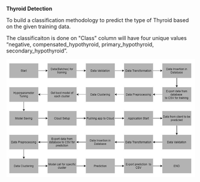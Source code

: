 

**Thyroid Detection**

To build a classification methodology to predict the type of Thyroid based on the given training data.

The classificaiton is done on 
"Class" column will have four unique values “negative, compensated_hypothyroid, primary_hypothyroid, secondary_hypothyroid”.

![Test Image 1](https://github.com/shreyas-redij/ML_Projects/blob/master/Images/Architechture.JPG)
